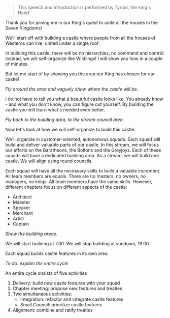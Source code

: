 > This speech and introduction is performed by Tyrion, the king's Hand'.

Thank you for joining me in our King's quest to unite all the houses in the Seven Kingdoms!

We'll start off with building a castle 
where people from all the houses of Westeros can live, 
united under a single roof.

In building this castle, 
there will be no hierarchies, no command and control.
Instead, we will self-organize like Wildlings!
I will show you how in a couple of minutes.

But let me start of by showing you the area our King has chosen for our castle!

_Fly around the area and vaguely show where the castle will be._

I do not have to tell you what a beautiful castle looks like.
You already know - and what you don't know, you can figure out yourself.
By building the castle you will learn what's needed even better.

_Fly back to the building area, to the stream council area._

Now let's look at how we will self-organize to build this castle.

We'll organize in customer-oriented, autonomous squads.
Each squad will build and deliver valuable parts of our castle.
In this stream, we will focus our efforts on the Baratheons, the Boltons and the Greyjoys.
Each of these squads will have a dedicated building area.
As a stream, we will build one castle.
We will align using round councils.

Each squad will have all the necessary skills to build a valuable increment.
All team members are equals. There are no masters, no owners, no managers, no kings.
All team members have the same skills.
However, different chapters focus on different aspects of the castle:

 * Architect
 * Maester
 * Speaker
 * Merchant
 * Artist
 * Captain

_Show the building areas._

We will start building at 7.00. 
We will stop building at sundown, 19.00.

Each squad builds castle features in its own area. 

_To do: explain the entire cycle_

An entire cycle onsists of five activities

 1. Delivery: build new castle features with your squad
 1. Chapter meeting: propose new features and treaties
 1. Two simultaneous activities:
    * Integration: refactor and integrate castle features
    * Small Council: prioritize castle features
 1. Alignment: combine and ratify treaties
 
